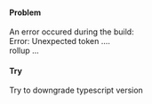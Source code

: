 ﻿#### Problem  
An error occured during the build:  
Error: Unexpected token ....  
rollup ...


#### Try  
Try to downgrade typescript version